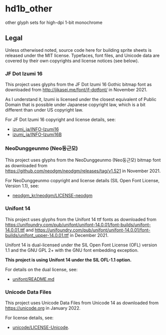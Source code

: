 # hd1b_other

other glyph sets for high-dpi 1-bit monochrome


## Legal

Unless otherwised noted, source code here for building sprite sheets is released under
the MIT license. Typefaces, font files, and Unicode data are covered by their own
copyrights and license notices (see below).


### JF Dot Izumi 16

This project uses glyphs from the JF Dot Izumi 16 Gothic bitmap font as downloaded from
http://jikasei.me/font/jf-dotfont/ in November 2021.

As I understand it, Izumi is licensed under the closest equivalent of Public
Domain that is possible under Japanese copyright law, which is a bit different
than under US copyright law.

For JF Dot Izumi 16 copyright and license details, see:
- [izumi_ja/INFO-Izumi16](izumi_ja/INFO-Izumi16)
- [izumi_ja/INFO-Izumi16B](izumi_ja/INFO-Izumi16B)


### NeoDunggeunmo (Neo둥근모)

This project uses glyphs from the NeoDunggeunmo (Neo둥근모) bitmap font as downloaded from
https://github.com/neodgm/neodgm/releases/tag/v1.521 in November 2021.

For NeoDunggeunmo copyright and license details (SIL Open Font License, Version 1.1), see:
- [neodgm_kr/neodgm/LICENSE-neodgm](neodgm_kr/neodgm/LICENSE-neodgm)


### Unifont 14

This project uses glyphs from the Unifont 14 ttf fonts as downloaded from
https://unifoundry.com/pub/unifont/unifont-14.0.01/font-builds/unifont-14.0.01.ttf
and
https://unifoundry.com/pub/unifont/unifont-14.0.01/font-builds/unifont_upper-14.0.01.ttf
in December 2021.

Unifont 14 is dual-licensed under the SIL Open Font License (OFL) version 1.1
and the GNU GPL 2+ with the GNU font embedding exception.

**This project is using Unifont 14 under the SIL OFL-1.1 option.**

For details on the dual license, see:
- [unifont/README.md](unifont/README.md)


### Unicode Data Files

This project uses Unicode Data Files from Unicode 14 as downloaded from https://unicode.org
in January 2022.

For license details, see:
- [unicode/LICENSE-Unicode](unicode/LICENSE-Unicode).
